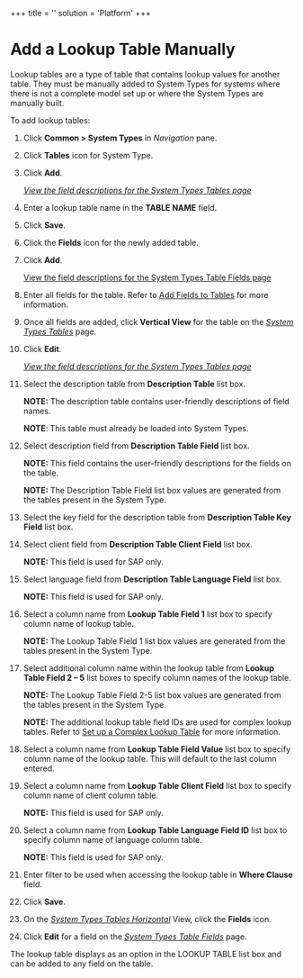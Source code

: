 +++
title = ''
solution = 'Platform'
+++

# Add a Lookup Table Manually

Lookup tables are a type of table that contains lookup values for
another table. They must be manually added to System Types for systems
where there is not a complete model set up or where the System Types are
manually built.

To add lookup tables:

1.  Click **Common \> System Types** in *Navigation* pane.

2.  Click **Tables** icon for System Type.

3.  Click **Add**.
    
    *[View the field descriptions for the System Types Tables
    page](../Page_Desc/System_Types_Tables_H.htm)*

4.  Enter a lookup table name in the **TABLE NAME** field.

5.  Click **Save**.

6.  Click the **Fields** icon for the newly added table.

7.  Click **Add**.
    
    [View the field descriptions for the System Types Table Fields
    page](../Page_Desc/System_Types_Table_Fields_H.htm)

8.  Enter all fields for the table. Refer to [Add Fields to
    Tables](Add_Fields_to_Tables.htm) for more information.

9.  Once all fields are added, click **Vertical View** for the table on
    the *[System Types Tables](../Page_Desc/System_Types_Tables_H.htm)*
    page.

10. Click **Edit**.
    
    *[View the field descriptions for the System Types Tables
    page](../Page_Desc/System_Types_Tables_H.htm)*

11. Select the description table from **Description Table** list box.
    
    **NOTE:** The description table contains user-friendly descriptions
    of field names.
    
    **NOTE**: This table must already be loaded into System Types.

12. Select description field from **Description Table Field** list box.
    
    **NOTE:** This field contains the user-friendly descriptions for the
    fields on the table.
    
    **NOTE:** The Description Table Field list box values are generated
    from the tables present in the System Type.

13. Select the key field for the description table from **Description
    Table Key Field** list box.

14. Select client field from **Description Table Client Field** list
    box.
    
    **NOTE:** This field is used for SAP only.

15. Select language field from **Description Table Language Field** list
    box.
    
    **NOTE:** This field is used for SAP only.

16. Select a column name from **Lookup Table Field 1** list box to
    specify column name of lookup table.
    
    **NOTE:** The Lookup Table Field 1 list box values are generated
    from the tables present in the System Type.

17. Select additional column name within the lookup table from **Lookup
    Table Field 2 – 5** list boxes to specify column names of the lookup
    table.
    
    **NOTE:** The Lookup Table Field 2-5 list box values are generated
    from the tables present in the System Type.
    
    **NOTE:** The additional lookup table field IDs are used for complex
    lookup tables. Refer to [Set up a Complex Lookup
    Table](../../../Migration/Design/Use_Cases/Set_up_a_Complex_Lookup_Table.htm)
    for more information.

18. Select a column name from **Lookup Table Field Value** list box to
    specify column name of the lookup table. This will default to the
    last column entered.

19. Select a column name from **Lookup Table Client Field** list box to
    specify column name of client column table.
    
    **NOTE:** This field is used for SAP only.

20. Select a column name from **Lookup Table Language Field ID** list
    box to specify column name of language column table.
    
    **NOTE:** This field is used for SAP only.

21. Enter filter to be used when accessing the lookup table in **Where
    Clause** field.

22. Click **Save**.

23. On the [*System Types Tables
    Horizontal*](../Page_Desc/System_Types_Tables_H.htm) View, click the
    **Fields** icon.

24. Click **Edit** for a field on the [*System Types Table
    Fields*](../Page_Desc/System_Types_Table_Fields_H.htm) page.

The lookup table displays as an option in the LOOKUP TABLE list box and
can be added to any field on the table.
